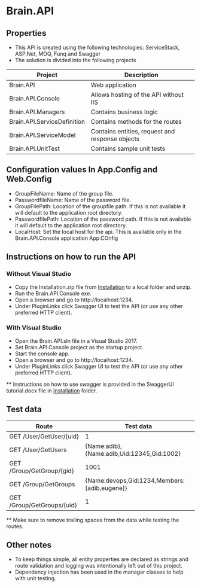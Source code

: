 # Brain.API 

## Properties
* This API is created using the following technologies: ServiceStack, ASP.Net, MOQ, Funq and Swagger
* The solution is divided into the following projects

|	Project|Description
-------|----------------
| Brain.API | Web application 		
| Brain.API.Console | Allows hosting of the API without IIS
| Brain.API.Managers | Contains business logic										
| Brain.API.ServiceDefinition | Contains methods for the routes
| Brain.API.ServiceModel | Contains entities, request and response objects
| Brain.API.UnitTest | Contains sample unit tests

## Configuration values In App.Config and Web.Config
* GroupFileName: Name of the group file.
* PasswordfileName: Name of the password file.
* GroupFilePath: Location of the groupfile path. If this is not available it will default to the application root directory.
* PasswordfilePath:  Location of the password path. If this is not available it will default to the application root directory.
* LocalHost: Set the local host for the api. This is available only in the Brain.API.Console application App.COnfig

## Instructions on how to run the API

### Without Visual Studio
* Copy the Installation.zip file from [Installation](https://github.com/adibkhan/Brain.API/tree/master/Installation) to a local folder and unzip.
* Run the Brain.API.Console exe.
* Open a browser and go to http://localhost:1234.
* Under PluginLinks click Swagger UI to test the API (or use any other preferred HTTP client).
### With Visual Studio
* Open the Brain.API.sln file in a Visual Studio 2017.
* Set Brain.API.Console project as the startup project.
* Start the console app.
* Open a browser and go to http://localhost:1234.
* Under PluginLinks click Swagger UI to test the API (or use any other preferred HTTP client).

** Instructions on how to use swagger is provided in the SwaggerUI tutorial.docx file in [Installation](https://github.com/adibkhan/Brain.API/tree/master/Installation) folder.

## Test data
|	Route|Test data 
-------|----------------
| GET /User/GetUser/{uid}| 1 		
| GET /User/GetUsers|{Name:adib}, {Name:adib,Uid:12345,Gid:1002}	
| GET /Group/GetGroup/{gid}	| 1001 											
| GET /Group/GetGroups|{Name:devops,Gid:1234,Members:[adib,eugene]}
| GET /Group/GetGroups/{uid}| 1											

** Make sure to remove trailing spaces from the data while testing the routes.

## Other notes
* To keep things simple, all entity properties are declared as strings and route validation and logging was intentionally left out of this project.
* Dependency injection has been used in the manager classes to help with unit testing.

